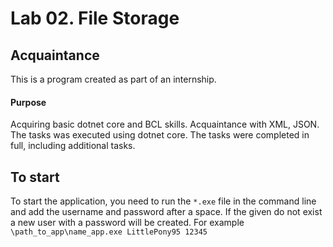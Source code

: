 # Lab 02. File Storage #

## Acquaintance ##
This is a program created as part of an internship.

#### Purpose ####
Acquiring basic dotnet core and BCL skills. Acquaintance with XML, JSON.
The tasks was executed using dotnet core.
The tasks were completed in full, including additional tasks.

## To start ##




To start the application, you need to run the `*.exe` file in the command line and add the username and password after a space. 
If the given do not exist a new user with a password will be created. 
For example `\path_to_app\name_app.exe LittlePony95 12345`
